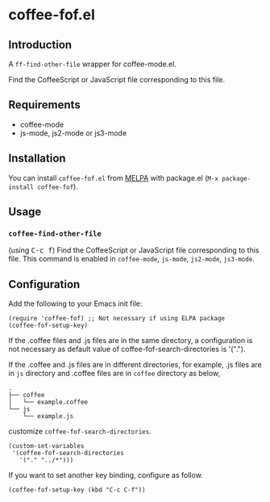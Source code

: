 # coffee-fof.el

## Introduction

A `ff-find-other-file` wrapper for coffee-mode.el.

Find the CoffeeScript or JavaScript file corresponding to this file.

## Requirements

* coffee-mode
* js-mode, js2-mode or js3-mode


## Installation

You can install `coffee-fof.el` from [MELPA](https://github.com/milkypostman/melpa.git) with package.el
(`M-x package-install coffee-fof`).

## Usage

### `coffee-find-other-file`

(using <kbd>C-c f</kbd>) Find the CoffeeScript or JavaScript file
corresponding to this file.  This command is enabled in `coffee-mode`,
`js-mode`, `js2-mode`, `js3-mode`.

## Configuration

Add the following to your Emacs init file:

```elisp
(require 'coffee-fof) ;; Not necessary if using ELPA package
(coffee-fof-setup-key)
```

If the .coffee files and .js files are in the same directory, a configuration is not necessary as default value of coffee-fof-search-directories is '(".").

If the .coffee and .js files are in different directories, for example, .js files are in `js` directory and .coffee files are in `coffee` directory as below,

    .
    ├── coffee
    │   └── example.coffee
    └── js
        └── example.js

customize `coffee-fof-search-directories`.

```elisp
(custom-set-variables
 '(coffee-fof-search-directories
   '("." "../*")))
```

If you want to set another key binding, configure as follow.

    (coffee-fof-setup-key (kbd "C-c C-f"))
